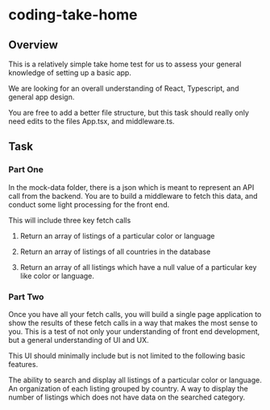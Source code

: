 # coding-take-home

## Overview

This is a relatively simple take home test for us to assess your general knowledge of setting up a basic app.

We are looking for an overall understanding of React, Typescript, and general app design.

You are free to add a better file structure, but this task should really only need edits to the files App.tsx, and middleware.ts.



## Task

### Part One

In the mock-data folder, there is a json which is meant to represent an API call from the backend. You are to build a middleware to fetch this data, and conduct some light processing for the front end. 

This will include three key fetch calls

1) Return an array of listings of a particular color or language

2) Return an array of listings of all countries in the database

3) Return an array of all listings which have a null value of a particular key like color or language.


### Part Two

Once you have all your fetch calls, you will build a single page application to show the results of these fetch calls in a way that makes the most sense to you. This is a test of not only your understanding of front end development, but a general understanding of UI and UX.

This UI should minimally include but is not limited to the following basic features.

The ability to search and display all listings of a particular color or language.
An organization of each listing grouped by country.
A way to display the number of listings which does not have data on the searched category.